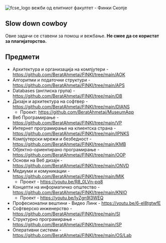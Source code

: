 ![fcse_logo](https://2018.skopje.wordcamp.org/files/2018/09/Logo_FINKI_UKIM_EN.jpg)
вежби од елитниот факултет - Финки Скопје

## Slow down cowboy
Овие задачи се ставени за помош и вежбање. <b>Не смее да се користат за плагијаторство.</b>

## Предмети
- Архитектура и организација на компјутери  - https://github.com/BeratAhmetaj/FINKI/tree/main/AOK
- Алгоритми и податочни структури - https://github.com/BeratAhmetaj/FINKI/tree/main/APS
- Databases (англиска група) - https://github.com/BeratAhmetaj/FINKI/tree/main/DB
- Дизајн и архитектура на софтвер - https://github.com/BeratAhmetaj/FINKI/tree/main/DIANS 
  -  Проект: https://github.com/BeratAhmetaj/MuseumApp
- Веб Програмирање - https://github.com/BeratAhmetaj/FINKI/tree/main/VP
- Интернет програмирање на клиентска страна - https://github.com/BeratAhmetaj/FINKI/tree/main/IPNKS
- Компјутерски мрежи и безбедност - https://github.com/BeratAhmetaj/FINKI/tree/main/KMB
- Објектно-ориентирано програмирање - https://github.com/BeratAhmetaj/FINKI/tree/main/OOP
- Основи на Веб дизајн -  https://github.com/BeratAhmetaj/FINKI/tree/main/ONVD
- Медиуми и комуникации -  https://github.com/BeratAhmetaj/FINKI/tree/main/MIK
  -  Проект - https://youtu.be/R8_0LVn-pq8
- Концепти на информатичко општество - https://github.com/BeratAhmetaj/FINKI/tree/main/KNIO
   - Проект - https://youtu.be/IyZgn9l3WEQ
- Професионални вештини - Видео Линк - https://youtu.be/6-eI8tgtwfE
- Софтверско инженерство - https://github.com/BeratAhmetaj/FINKI/tree/main/SI
- Структурно програмирање - https://github.com/BeratAhmetaj/FINKI/tree/main/SP
- Оперативни системи - https://github.com/BeratAhmetaj/FINKI/tree/main/OS/Lab

